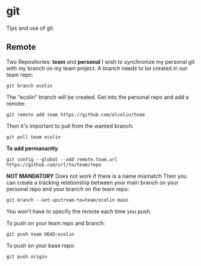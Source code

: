 # git
Tips and use of git.

## Remote

Two Repositories: **team** and **personal**
I wish to synchronize my personal git with my branch on my team project.
A branch needs to be created in our team repo:

    git branch ecolin
The "ecolin" branch will be created.
Get into the personal repo and add a remote:

    git remote add team https://github.com/elcolin/team

Then it's important to pull from the wanted branch:

    git pull team ecolin

**To add permanantly**

    git config --global --add remote.team.url https://github.com/url/to/team/repo

**NOT MANDATORY**
Does not work if there is a name mismatch
Then you can create a tracking relationship between your main branch on your personal repo and your branch on the team repo:

    git branch --set-upstream-to=team/ecolin main

You won't have to specify the remote each time you push.

To push on your team repo and branch:

    git push team HEAD:ecolin

To push on your base repo:

    git push origin

